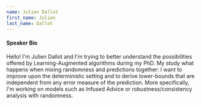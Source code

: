 ```yaml
---
name: Julien Dallot
first_name: Julien
last_name: Dallot
---
```


#### Speaker Bio

Hello! I'm Julien Dallot and I'm trying to better understand the possibilities offered by Learning-Augmented algorithms during my PhD.  My study what happens when mixing randomness and predictions together: I want to improve upon the deterministic setting and to derive lower-bounds that are independent from any error measure of the prediction.  More specifically, I'm working on models such as Infused Advice or robustness/consistency analysis with randomness.